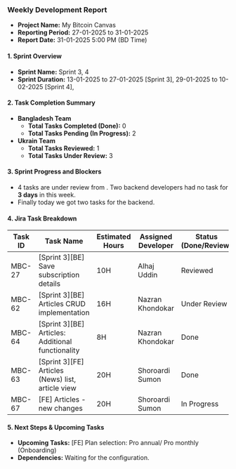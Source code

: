 ### Weekly Development Report
- **Project Name:** My Bitcoin Canvas
- **Reporting Period:** 27-01-2025 to 31-01-2025
- **Report Date:** 31-01-2025 5:00 PM (BD Time)

#### 1. Sprint Overview  
- **Sprint Name:** Sprint 3, 4
- **Sprint Duration:** 13-01-2025 to 27-01-2025 [Sprint 3], 29-01-2025 to 10-02-2025 [Sprint 4], 

#### 2. Task Completion Summary

- **Bangladesh Team**
  - **Total Tasks Completed (Done):** 0
  - **Total Tasks Pending (In Progress):** 2
- **Ukrain Team**
  - **Total Tasks Reviewed:** 1
  - **Total Tasks Under Review:** 3

#### 3. Sprint Progress and Blockers
- 4 tasks are under review from . Two backend developers had no task for **3 days** in this week.
- Finally today we got two tasks for the backend.

#### 4. Jira Task Breakdown

| Task ID | Task Name         | Estimated Hours | Assigned Developer | Status (Done/Review) |
|---------|-------------------|-----------------|--------------------|----------------------|
| MBC-27   | [Sprint 3][BE] Save subscription details        | 10H | Alhaj Uddin    | Reviewed      |
| MBC-62   | [Sprint 3][BE] Articles CRUD implementation    | 16H |  Nazran Khondokar     | Under Review      |
| MBC-64   | [Sprint 3][BE] Articles: Additional functionality    | 8H |  Nazran Khondokar     | Done      |
| MBC-63   | [Sprint 3][FE] Articles (News) list, article view    | 20H |   Shoroardi Sumon      | Done      |
| MBC-67   | [FE] Articles - new changes    | 20H |   Shoroardi Sumon      | In Progress      |

#### 5. Next Steps & Upcoming Tasks
- **Upcoming Tasks:** [FE] Plan selection: Pro annual/ Pro monthly (Onboarding)
- **Dependencies:** Waiting for the configuration.
